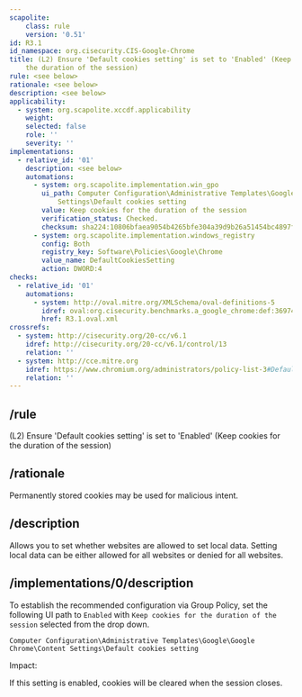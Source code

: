 ```yaml
---
scapolite:
    class: rule
    version: '0.51'
id: R3.1
id_namespace: org.cisecurity.CIS-Google-Chrome
title: (L2) Ensure 'Default cookies setting' is set to 'Enabled' (Keep cookies for
    the duration of the session)
rule: <see below>
rationale: <see below>
description: <see below>
applicability:
  - system: org.scapolite.xccdf.applicability
    weight:
    selected: false
    role: ''
    severity: ''
implementations:
  - relative_id: '01'
    description: <see below>
    automations:
      - system: org.scapolite.implementation.win_gpo
        ui_path: Computer Configuration\Administrative Templates\Google\Google Chrome\Content
            Settings\Default cookies setting
        value: Keep cookies for the duration of the session
        verification_status: Checked.
        checksum: sha224:10806bfaea9054b4265bfe304a39d9b26a51454bc4897fec52fea38a
      - system: org.scapolite.implementation.windows_registry
        config: Both
        registry_key: Software\Policies\Google\Chrome
        value_name: DefaultCookiesSetting
        action: DWORD:4
checks:
  - relative_id: '01'
    automations:
      - system: http://oval.mitre.org/XMLSchema/oval-definitions-5
        idref: oval:org.cisecurity.benchmarks.a_google_chrome:def:36974100
        href: R3.1.oval.xml
crossrefs:
  - system: http://cisecurity.org/20-cc/v6.1
    idref: http://cisecurity.org/20-cc/v6.1/control/13
    relation: ''
  - system: http://cce.mitre.org
    idref: https://www.chromium.org/administrators/policy-list-3#DefaultCookiesSetting
    relation: ''
---
```



## /rule

(L2) Ensure 'Default cookies setting' is set to 'Enabled' (Keep
cookies for the duration of the session)

## /rationale

Permanently stored cookies may be used for malicious intent.

## /description

Allows you to set whether websites are allowed to set local data.
Setting local data can be either allowed for all websites or denied for
all websites.

## /implementations/0/description

To establish the recommended configuration via Group Policy, set the
following UI path to `Enabled` with
`Keep cookies for the duration of the session` selected from the drop
down.

`Computer Configuration\Administrative Templates\Google\Google Chrome\Content Settings\Default cookies setting`

Impact:

If this setting is enabled, cookies will be cleared when the session
closes.
